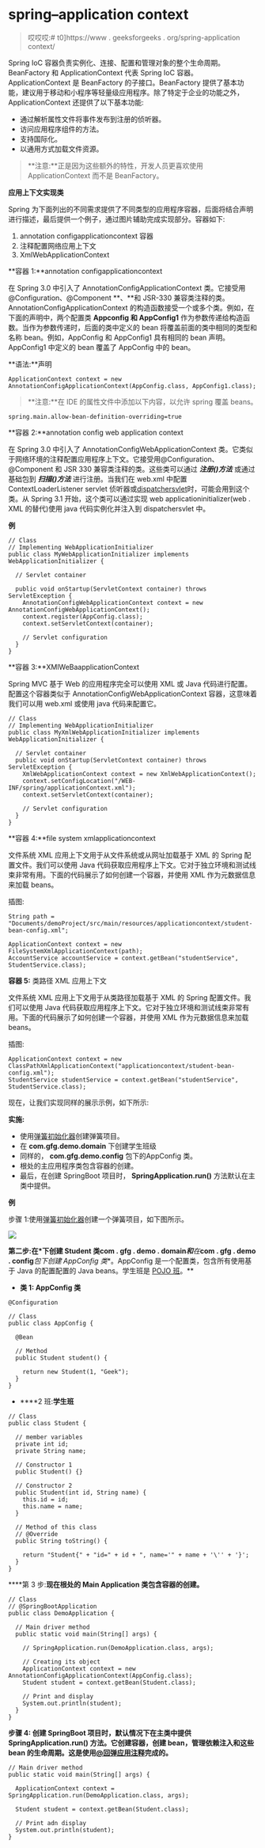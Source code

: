 # spring–application context

> 哎哎哎:# t0]https://www . geeksforgeeks . org/spring-application context/

Spring IoC 容器负责实例化、连接、配置和管理对象的整个生命周期。BeanFactory 和 ApplicationContext 代表 Spring IoC 容器。ApplicationContext 是 BeanFactory 的子接口。BeanFactory 提供了基本功能，建议用于移动和小程序等轻量级应用程序。除了特定于企业的功能之外，ApplicationContext 还提供了以下基本功能:

*   通过解析属性文件将事件发布到注册的侦听器。
*   访问应用程序组件的方法。
*   支持国际化。
*   以通用方式加载文件资源。

> **注意:**正是因为这些额外的特性，开发人员更喜欢使用 ApplicationContext 而不是 BeanFactory。

**应用上下文实现类**

Spring 为下面列出的不同需求提供了不同类型的应用程序容器，后面将结合声明进行描述，最后提供一个例子，通过图片辅助完成实现部分。容器如下:

1.  annotation configapplicationcontext 容器
2.  注释配置网络应用上下文
3.  XmlWebApplicationContext

**容器 1:**annotation configapplicationcontext

在 Spring 3.0 中引入了 AnnotationConfigApplicationContext 类。它接受用@Configuration、@Component **、**和 JSR-330 兼容类注释的类。AnnotationConfigApplicationContext 的构造函数接受一个或多个类。例如，在下面的声明中，两个配置类 **Appconfig 和 AppConfig1** 作为参数传递给构造函数。当作为参数传递时，后面的类中定义的 bean 将覆盖前面的类中相同的类型和名称 bean。例如，AppConfig 和 AppConfig1 具有相同的 bean 声明。AppConfig1 中定义的 bean 覆盖了 AppConfig 中的 bean。

**语法:**声明

```
ApplicationContext context = new AnnotationConfigApplicationContext(AppConfig.class, AppConfig1.class);
```

> **注意:**在 IDE 的属性文件中添加以下内容，以允许 spring 覆盖 beans。

```
spring.main.allow-bean-definition-overriding=true
```

**容器 2:**annotation config web application context

在 Spring 3.0 中引入了 AnnotationConfigWebApplicationContext 类。它类似于网络环境的注释配置应用程序上下文。它接受用@Configuration、@Component 和 JSR 330 兼容类注释的类。这些类可以通过 ***注册()方法*** 或通过基础包到 ***扫描()方法*** 进行注册。当我们在 web.xml 中配置 ContextLoaderListener servlet 侦听器或[dispatchersvlet](https://www.geeksforgeeks.org/spring-mvc-with-jsp-view/)时，可能会用到这个类。从 Spring 3.1 开始，这个类可以通过实现 web applicationinitializer(web . XML 的替代)使用 java 代码实例化并注入到 dispatchersvlet 中。

**例**

```
// Class
// Implementing WebApplicationInitializer
public class MyWebApplicationInitializer implements WebApplicationInitializer {

  // Servlet container

  public void onStartup(ServletContext container) throws ServletException {
    AnnotationConfigWebApplicationContext context = new AnnotationConfigWebApplicationContext();
    context.register(AppConfig.class);
    context.setServletContext(container);

    // Servlet configuration
  }
}
```

**容器 3:**XMlWeBaapplicationContext

Spring MVC 基于 Web 的应用程序完全可以使用 XML 或 Java 代码进行配置。配置这个容器类似于 AnnotationConfigWebApplicationContext 容器，这意味着我们可以用 web.xml 或使用 java 代码来配置它。

```
// Class
// Implementing WebApplicationInitializer
public class MyXmlWebApplicationInitializer implements WebApplicationInitializer {

  // Servlet container
  public void onStartup(ServletContext container) throws ServletException {
    XmlWebApplicationContext context = new XmlWebApplicationContext();
    context.setConfigLocation("/WEB-INF/spring/applicationContext.xml");
    context.setServletContext(container);

    // Servlet configuration
  }
}
```

**容器 4:**file system xmlapplicationcontext

文件系统 XML 应用上下文用于从文件系统或从网址加载基于 XML 的 Spring 配置文件。我们可以使用 Java 代码获取应用程序上下文。它对于独立环境和测试线束非常有用。下面的代码展示了如何创建一个容器，并使用 XML 作为元数据信息来加载 beans。

插图:

```
String path = "Documents/demoProject/src/main/resources/applicationcontext/student-bean-config.xml";

ApplicationContext context = new FileSystemXmlApplicationContext(path);
AccountService accountService = context.getBean("studentService", StudentService.class);
```

**容器 5:** 类路径 XML 应用上下文

文件系统 XML 应用上下文用于从类路径加载基于 XML 的 Spring 配置文件。我们可以使用 Java 代码获取应用程序上下文。它对于独立环境和测试线束非常有用。下面的代码展示了如何创建一个容器，并使用 XML 作为元数据信息来加载 beans。

插图:

```
ApplicationContext context = new ClassPathXmlApplicationContext("applicationcontext/student-bean-config.xml");
StudentService studentService = context.getBean("studentService", StudentService.class);
```

现在，让我们实现同样的展示示例，如下所示:

**实施:**

*   使用[弹簧初始化器](https://start.spring.io/)创建弹簧项目。
*   在 **com.gfg.demo.domain** 下创建学生班级
*   同样的， **com.gfg.demo.config** 包下的AppConfig 类。
*   根处的主应用程序类包含容器的创建。
*   最后，在创建 SpringBoot 项目时， **SpringApplication.run()** 方法默认在主类中提供。

**例**

步骤 1:使用[弹簧初始化器](https://start.spring.io/)创建一个弹簧项目，如下图所示。

![](img/f7b905e360edef711fe7f3d42b16011a.png)

**第二步:**在*下创建 Student 类**com . gfg . demo . domain*****和**在***com . gfg . demo . config***包下创建 AppConfig 类**。AppConfig 是一个配置类，包含所有使用基于 Java 的配置配置的 Java beans。学生班是 [POJO 班](https://www.geeksforgeeks.org/pojo-vs-java-beans/)。**

*   ****类 1:** AppConfig 类**

```
@Configuration

// Class
public class AppConfig {

  @Bean

  // Method
  public Student student() {

    return new Student(1, "Geek");
  }
}
```

*   ****2 班:**学生班**

```
// Class
public class Student {

  // member variables
  private int id;
  private String name;

  // Constructor 1
  public Student() {}

  // Constructor 2
  public Student(int id, String name) {
    this.id = id;
    this.name = name;
  }

  // Method of this class
  // @Override
  public String toString() {

    return "Student{" + "id=" + id + ", name='" + name + '\'' + '}';
  }
}
```

****第 3 步:**现在根处的 Main Application 类包含容器的创建。**

```
// Class
// @SpringBootApplication
public class DemoApplication {

  // Main driver method
  public static void main(String[] args) {

    // SpringApplication.run(DemoApplication.class, args);

    // Creating its object
    ApplicationContext context = new AnnotationConfigApplicationContext(AppConfig.class);
    Student student = context.getBean(Student.class);

    // Print and display
    System.out.println(student);
  }
}
```

****步骤 4:** 创建 SpringBoot 项目时，默认情况下在主类中提供 **SpringApplication.run()** 方法。它创建容器，创建 bean，管理依赖注入和这些 bean 的生命周期。这是使用[@回弹应用注释](https://www.geeksforgeeks.org/introduction-to-spring-boot/)完成的。**

```
// Main driver method
public static void main(String[] args) {

  ApplicationContext context = SpringApplication.run(DemoApplication.class, args);

  Student student = context.getBean(Student.class);

  // Print adn display
  System.out.println(student);
}
```